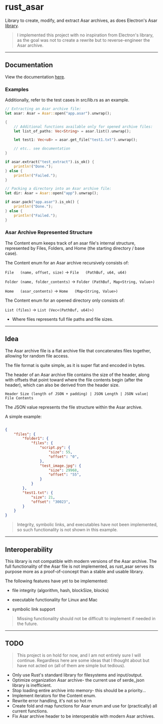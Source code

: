 # rust_asar

Library to create, modify, and extract Asar archives, as does Electron's Asar [library](https://github.com/electron/asar).

> I implemented this project with no inspiration from Electron's library, as the goal was not to create a rewrite but to reverse-engineer the Asar archive.

------------

## Documentation

View the documentation [here](https://hotelspunk33.github.io/rust_asar/).

### Examples

Additionally, refer to the test cases in src/lib.rs as an example.

```Rust
// Extracting an Asar archive file:
let asar: Asar = Asar::open("app.asar").unwrap();

{
    // Additional functions available only for opened archive files:
    let list_of_paths: Vec<String> = asar.list().unwrap();

    let test1: Vec<u8> = asar.get_file("test1.txt").unwrap();

    // etc.. see documentation
}

if asar.extract("test_extract").is_ok() {
    println!("Done.");
} else {
    println!("Failed.");
}

// Packing a directory into an Asar archive file:
let dir: Asar = Asar::open("app").unwrap();

if asar.pack("app.asar").is_ok() {
    println!("Done.");
} else {
    println!("Failed.");
}
```

### Asar Archive Represented Structure

The Content enum keeps track of an asar file's internal structure, represented by
Files, Folders, and Home (the starting directory / base case).

The Content enum for an Asar archive recursively consists of:

`File   (name, offset, size)`    -> `File   (PathBuf, u64, u64)`

`Folder (name, folder_contents)` -> `Folder (PathBuf, Map<String, Value>)`

`Home   (asar_contents)`         -> `Home   (Map<String, Value>)`

The Content enum for an opened directory only consists of:

`List (files)` -> `List (Vec<(PathBuf, u64)>)`

- Where files represents full file paths and file sizes.

------------

## Idea

The Asar archive file is a flat archive file that concatenates files together, allowing for random file access.

The file format is quite simple, as it is super flat and encoded in bytes.

The header of an Asar archive file contains the size of the header, along with offsets that point toward where the file contents begin (after the header), which can also be derived from the header size.

```text
Header Size (length of JSON + padding) | JSON Length | JSON value| File Contents
```

The JSON value represents the file structure within the Asar archive.

A simple example:

```json

{
    "files": {
        "folder1": {
            "files": {
                "script.py": {
                    "size": 55,
                    "offset": "0",
                },
                "test_image.jpg": {
                    "size": 29968,
                    "offset": "55",
                }
            }
        },
        "test1.txt": {
            "size": 21,
            "offset": "30023",
        }
    }
}
```

> Integrity, symbolic links, and executables have not been implemented, so such functionality is not shown in this example.

------------

## Interoperability

This library is not compatible with modern versions of the Asar archive. The full functionality of the Asar file is not implemented, as rust_asar serves its purpose more as a proof-of-concept than a stable and usable library.

The following features have yet to be implemented:

- file integrity (algorithm, hash, blockSize, blocks)

- executable functionality for Linux and Mac

- symbolic link support

> Missing functionality should not be difficult to implement if needed in the future.

------------

## TODO

> This project is on hold for now, and I am not entirely sure I will continue.
> Regardless here are some ideas that I thought about but have not acted on (all of them are simple but tedious).

- Only use Rust's standard library for filesystems and input/output.
- Optimize organization Asar archive- the current use of serde_json library is inefficient.
- Stop loading entire archive into memory- this should be a priority...
- Implement iterators for the Content enum.
- Rewrite error handling, it's not so hot rn
- Create fold and map functions for Asar enum and use for (practically) all current functions.
- Fix Asar archive header to be interoperable with modern Asar archives.
